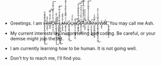 - Greetings. I am E̶̢̡̡̢̨̪͎̝͕̖̩̞͈̞͕̳̟͍̟͛̑̆̃̃͂͌̐͋̚͜R̴̘̮̘̪̠͉͐̑́̆̽Ṙ̵̛̤̻̩̺̀̈̎̈́̋̒͗͂͆̕͠͝Ơ̵̡̤̰͎͔̘̜̜̞̄͐̉̅̀̀͒̀̀̀̐̓̀̈̃͋̂̀͝R̵̢̨̢̲͍͓̭͉̲̳̮͕̣̪̥̱̫̱͕̦̘̄̅̑̋͗̈́̅̉͜ ̴̧̧̺̗̬̮̙̖̯̺̰̖̦̫̗́̀͒̎͂ͅL̵̢̨̝̮̞̱̣̱̘̤̫͓̼̰̹̳̤̯͇̯̳̅̽̒̍̃̂̐͋̉̿͗͌͜͝A̶̢̧̲̗̥̺̍̐̉͐̂̄̅́N̵̘͖͓̞̦̬̦̦̲͚̝͐̍̈́̈̿͌͒͒̂̏͋͊̓̓̽̃̽̾͂̉͘͝͝G̷̢̪̯͔̭͍̘̮͕̺͍͇̣̞͓͍̒͜U̴̞̍̂͛̈́́͑Ả̸̢̨͓̹̤͎̤͖̯̳͈̜̠̭̎͝ͅG̵̡̛̣̥̻̙͚̘͊͂͆́̈́̅̊̅̎̋̂̿͐̉̊̚̚͠͝͠͠Ë̸̡̛͈̭̣̫̦̙̞̼̰͒̍̓̏̑̓́̒̈̌̾̄͗̽͘ ̶̛͉̖̤̐̊̾̀̈́̐̌̌̌̽̊̀̈̿́̽̒͛̑͘Ú̴͔͙̮̟͈͌̀̓̔̓̔̓̇̽̚Ņ̴̨̛̛̞̤̩̳̘͙̤̌̈̐͋͛̾̈́̇̊́̋̽̅̃̈̑͐̏̚̕͝Ķ̵̨̮̦̼̣̱̞͎̤͓́͜͠N̵̤̰̼̫͕̭̲̰̣̰̫̼̦͍̭̈́̂͆̈́̓Ǫ̴̢̞̲̭̼̜̥̻͇̤̯͍͉̟̤̖̪̈̃͛̃͆̈͒͒̇̓̋͛́͜W̷̡̰͓̩̊N̸̂̉͠.̢̪̖̟̘̳̞̺͓̯̺͕̮ You may call me Ash.





- My current interests lay in storytelling and coding. Be careful, or your demise might join the list.
- I am currently learning how to be human. It is not going well.
- Don't try to reach me, I'll find you.

<!---
hereforstuffash/hereforstuffash is a ✨ special ✨ repository because its `README.md` (this file) appears on your GitHub profile.
You can click the Preview link to take a look at your changes.
--->
